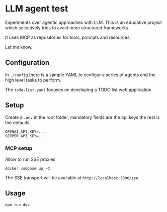 # LLM agent test

Experiments over agentic approaches with LLM. This is an educative project which selectively tries to avoid more structured frameworks.

It uses MCP as repositories for tools, prompts and resources. 

Let me know.

## Configuration

In `./config` there is a sample YAML to configur a series of agents and the high level tasks to perform.

The `todo-list.yaml` focuses on developing a TODO list web application. 


## Setup 
Create a `.env` in the root folder, mandatory fields are the api keys the rest is the defaults

```
OPENAI_API_KEY=...
SERPER_API_KEY=...

```

### MCP setup

Allow to run SSE proxies 

`docker compose up -d`

The SSE transport will be available at `http://localhost:3006/sse`

## Usage

`npm run dev`

